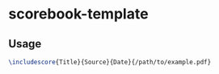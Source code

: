 # scorebook-template

## Usage

```latex
\includescore{Title}{Source}{Date}{/path/to/example.pdf}
```
